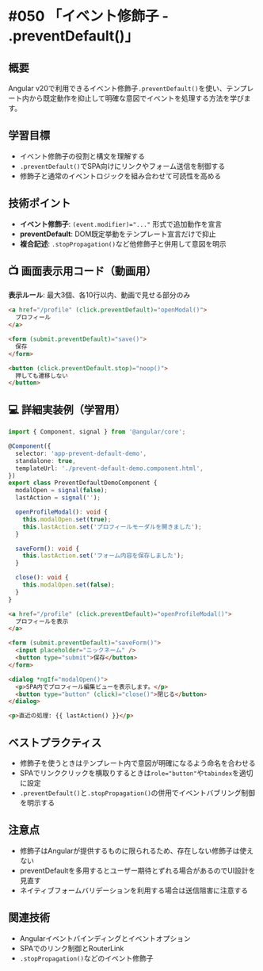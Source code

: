 # #050 「イベント修飾子 - .preventDefault()」

## 概要
Angular v20で利用できるイベント修飾子`.preventDefault()`を使い、テンプレート内から既定動作を抑止して明確な意図でイベントを処理する方法を学びます。

## 学習目標
- イベント修飾子の役割と構文を理解する
- `.preventDefault()`でSPA向けにリンクやフォーム送信を制御する
- 修飾子と通常のイベントロジックを組み合わせて可読性を高める

## 技術ポイント
- **イベント修飾子**: `(event.modifier)="..."` 形式で追加動作を宣言
- **preventDefault**: DOM既定挙動をテンプレート宣言だけで抑止
- **複合記述**: `.stopPropagation()`など他修飾子と併用して意図を明示

## 📺 画面表示用コード（動画用）
**表示ルール**: 最大3個、各10行以内、動画で見せる部分のみ

```html
<a href="/profile" (click.preventDefault)="openModal()">
  プロフィール
</a>
```

```html
<form (submit.preventDefault)="save()">
  保存
</form>
```

```html
<button (click.preventDefault.stop)="noop()">
  押しても遷移しない
</button>
```

## 💻 詳細実装例（学習用）
```typescript
import { Component, signal } from '@angular/core';

@Component({
  selector: 'app-prevent-default-demo',
  standalone: true,
  templateUrl: './prevent-default-demo.component.html',
})
export class PreventDefaultDemoComponent {
  modalOpen = signal(false);
  lastAction = signal('');

  openProfileModal(): void {
    this.modalOpen.set(true);
    this.lastAction.set('プロフィールモーダルを開きました');
  }

  saveForm(): void {
    this.lastAction.set('フォーム内容を保存しました');
  }

  close(): void {
    this.modalOpen.set(false);
  }
}
```

```html
<a href="/profile" (click.preventDefault)="openProfileModal()">
  プロフィールを表示
</a>

<form (submit.preventDefault)="saveForm()">
  <input placeholder="ニックネーム" />
  <button type="submit">保存</button>
</form>

<dialog *ngIf="modalOpen()">
  <p>SPA内でプロフィール編集ビューを表示します。</p>
  <button type="button" (click)="close()">閉じる</button>
</dialog>

<p>直近の処理: {{ lastAction() }}</p>
```

## ベストプラクティス
- 修飾子を使うときはテンプレート内で意図が明確になるよう命名を合わせる
- SPAでリンククリックを横取りするときは`role="button"`や`tabindex`を適切に設定
- `.preventDefault()`と`.stopPropagation()`の併用でイベントバブリング制御を明示する

## 注意点
- 修飾子はAngularが提供するものに限られるため、存在しない修飾子は使えない
- preventDefaultを多用するとユーザー期待とずれる場合があるのでUI設計を見直す
- ネイティブフォームバリデーションを利用する場合は送信阻害に注意する

## 関連技術
- Angularイベントバインディングとイベントオプション
- SPAでのリンク制御とRouterLink
- `.stopPropagation()`などのイベント修飾子
